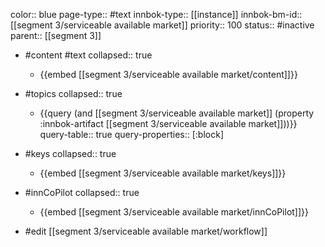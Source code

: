 color:: blue
page-type:: #text
innbok-type:: [[instance]]
innbok-bm-id:: [[segment 3/serviceable available market]]
priority:: 100
status:: #inactive
parent:: [[segment 3]]

- #content #text
  collapsed:: true
	- {{embed [[segment 3/serviceable available market/content]]}}
- #topics
   collapsed:: true
    - {{query (and [[segment 3/serviceable available market]] (property :innbok-artifact [[segment 3/serviceable available market]]))}}
      query-table:: true
      query-properties:: [:block]
- #keys
  collapsed:: true
	- {{embed [[segment 3/serviceable available market/keys]]}}
- #innCoPilot
   collapsed:: true
	 - {{embed [[segment 3/serviceable available market/innCoPilot]]}}

- #edit [[segment 3/serviceable available market/workflow]]

